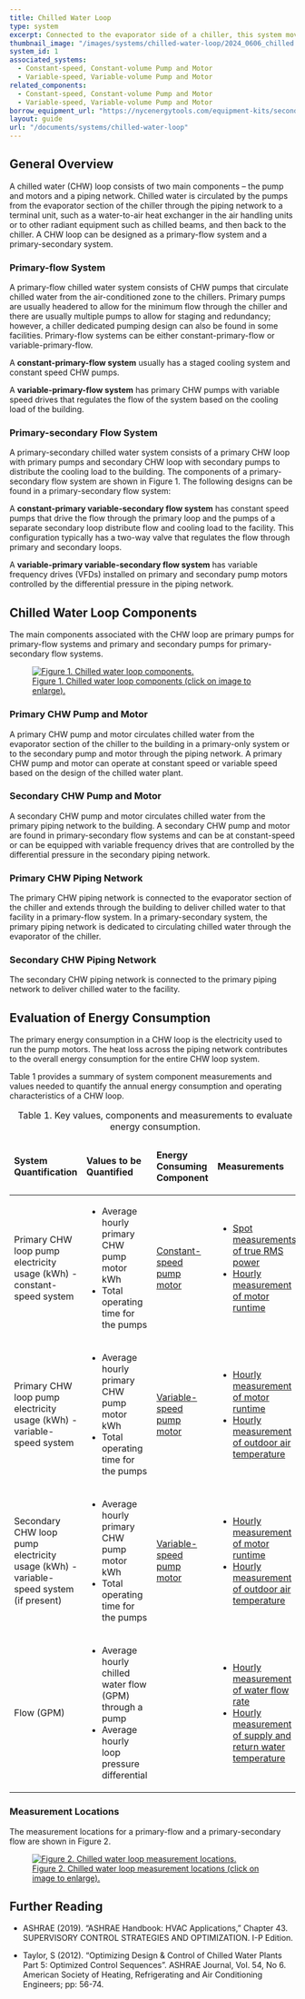 ```yaml
---
title: Chilled Water Loop
type: system
excerpt: Connected to the evaporator side of a chiller, this system moves chilled water or other liquid in the facility to provide cooling with the help of pumps and a piping system.
thumbnail_image: "/images/systems/chilled-water-loop/2024_0606_chilled  water loop system_thumbnail_RESIZED.jpg"
system_id: 1
associated_systems:
  - Constant-speed, Constant-volume Pump and Motor
  - Variable-speed, Variable-volume Pump and Motor
related_components:
  - Constant-speed, Constant-volume Pump and Motor
  - Variable-speed, Variable-volume Pump and Motor
borrow_equipment_url: "https://nycenergytools.com/equipment-kits/secondary-chilled-water-pumps-measurement-kit/"
layout: guide
url: "/documents/systems/chilled-water-loop"
---
```


<!-- {{< image_hotspot image_id=1 >}} -->

## General Overview

A chilled water (CHW) loop consists of two main components – the pump and motors and a piping network. Chilled water is circulated by the pumps from the evaporator section of the chiller through the piping network to a terminal unit, such as a water-to-air heat exchanger in the air handling units or to other radiant equipment such as chilled beams, and then back to the chiller. A CHW loop can be designed as a primary-flow system and a primary-secondary system.

<h3>Primary-flow System</h3>

A primary-flow chilled water system consists of CHW pumps that circulate chilled water from the air-conditioned zone to the chillers. Primary pumps are usually headered to allow for the minimum flow through the chiller and there are usually multiple pumps to allow for staging and redundancy; however, a chiller dedicated pumping design can also be found in some facilities. Primary-flow systems can be either constant-primary-flow or variable-primary-flow.

A **constant-primary-flow system** usually has a staged cooling system and constant speed CHW pumps.  

A **variable-primary-flow system** has primary CHW pumps with variable speed drives that regulates the flow of the system based on the cooling load of the building.

<h3>Primary-secondary Flow System</h3>

A primary-secondary chilled water system consists of a primary CHW loop with primary pumps and secondary CHW loop with secondary pumps to distribute the cooling load to the building. The components of a primary-secondary flow system are shown in Figure 1. The following designs can be found in a primary-secondary flow system:

A **constant-primary variable-secondary flow system** has constant speed pumps that drive the flow through the primary loop and the pumps of a separate secondary loop distribute flow and cooling load to the facility. This configuration typically has a two-way valve that regulates the flow through primary and secondary loops.  

A **variable-primary variable-secondary flow system** has variable frequency drives (VFDs) installed on primary and secondary pump motors controlled by the differential pressure in the piping network.

## Chilled Water Loop Components

The main components associated with the CHW loop are primary pumps for primary-flow systems and primary and secondary pumps for primary-secondary flow systems.

<a href="/images/systems/chilled-water-loop/2024_0424_CHW system_figure 1.jpg">
    <figure class="figure">
        <img src="/images/systems/chilled-water-loop/2024_0424_CHW system_figure 1.jpg" class="figure-img img-fluid rounded" alt="Figure 1. Chilled water loop components.">
        <figcaption class="figure-caption text-left">Figure 1. Chilled water loop components (click on image to enlarge).</figcaption>
    </figure>
</a>

### Primary CHW Pump and Motor

A primary CHW pump and motor circulates chilled water from the evaporator section of the chiller to the building in a primary-only system or to the secondary pump and motor through the piping network. A primary CHW pump and motor can operate at constant speed or variable speed based on the design of the chilled water plant.

### Secondary CHW Pump and Motor

A secondary CHW pump and motor circulates chilled water from the primary piping network to the building. A secondary CHW pump and motor are found in primary-secondary flow systems and can be at constant-speed or can be equipped with variable frequency drives that are controlled by the differential pressure in the secondary piping network. 

### Primary CHW Piping Network

The primary CHW piping network is connected to the evaporator section of the chiller and extends through the building to deliver chilled water to that facility in a primary-flow system. In a primary-secondary system, the primary piping network is dedicated to circulating chilled water through the evaporator of the chiller.

### Secondary CHW Piping Network

The secondary CHW piping network is connected to the primary piping network to deliver chilled water to the facility.

## Evaluation of Energy Consumption

The primary energy consumption in a CHW loop is the electricity used to run the pump motors. The heat loss across the piping network contributes to the overall energy consumption for the entire CHW loop system.

Table 1 provides a summary of system component measurements and values needed to quantify the annual energy consumption and operating characteristics of a CHW loop.

<table>
    <caption>Table 1. Key values, components and measurements to evaluate energy consumption.</caption>
    <thead>
        <tr>
            <td>
                <p><strong>System Quantification</strong></p>
            </td>
            <td>
                <p><strong>Values to be Quantified</strong></p>
            </td>
            <td>
                <p><strong>Energy Consuming Component</strong></p>
            </td>
            <td>
                <p><strong>Measurements</strong></p>
            </td>
        </tr>
    </thead>
    <tbody>
        <tr>
            <td>
                <p>Primary CHW loop pump electricity usage (kWh) - constant-speed system</p>
            </td>
            <td ">
                <ul>
                    <li>Average hourly primary CHW pump motor kWh</li> 
                    <li>Total operating time for the pumps</li>
                </ul>
            </td>
            <td>
                <p><a href="/documents/components/constant-speed-constant-volume-pump-motor">Constant-speed pump motor</a></p>
            </td>
            <td>
                <ul>
                    <li><a href="/documents/measurement-technique/electrical-spot-measurement">Spot measurements of true RMS power</a></li> 
                    <li><a href="/documents/measurement-technique/motor-runtime">Hourly measurement of motor runtime</a></li>
                </ul>
            </td>
        </tr>
        <tr>
            <td>
                <p>Primary CHW loop pump electricity usage (kWh) - variable-speed system</p>
            </td>
            <td>
                <ul>
                    <li>Average hourly primary CHW pump motor kWh</li> 
                    <li>Total operating time for the pumps</li>
                </ul>
            </td>
            <td>
                <p><a href="/documents/components/variable-speed-variable-volume-pump-and-motor">Variable-speed pump motor</a></p>
            </td>
            <td>
                <ul>
                    <li><a href="/documents/measurement-technique/motor-runtime">Hourly measurement of motor runtime</a></li> 
                    <li><a href="/documents/measurement-technique/outside-air-temperature">Hourly measurement of outdoor air temperature</a></li>
            </td>
        </tr>
        <tr>
            <td>
                <p>Secondary CHW loop pump electricity usage (kWh) - variable-speed system (if present)</p>
            </td>
            <td>
                <ul>
                    <li>Average hourly primary CHW pump motor kWh</li> 
                    <li>Total operating time for the pumps</li>
                </ul>
            </td>
            <td>
                <p><a href="/documents/components/variable-speed-variable-volume-pump-and-motor">Variable-speed pump motor</a></p>
            </td>
            <td>
                <ul>
                    <li><a href="/documents/measurement-technique/motor-runtime">Hourly measurement of motor runtime</a></li> 
                    <li><a href="/documents/measurement-technique/outside-air-temperature">Hourly measurement of outdoor air temperature</a></li>
                </ul>
            </td>
        </tr>
        <tr>
            <td>
                <p>Flow (GPM)</p>
            </td>
            <td>
                <ul>
                <li>Average hourly chilled water flow (GPM) through a pump</li> 
                <li>Average hourly loop pressure differential</li>
                </ul>
            </td>
            <td>
            </td>
            <td>
                <ul>
                    <li><a href="/documents/measurement-technique/water-flow-rate">Hourly measurement of water flow rate</a></li>
                    <li><a href="/documents/measurement-technique/pipe-surface-water-temperature">Hourly measurement of supply and return water temperature</a></li>
                </ul>
            </td>
        </tr>
    </tbody>
</table> 
</div>

### Measurement Locations

The measurement locations for a primary-flow and a primary-secondary flow are shown in Figure 2.

<a href="/images/systems/chilled-water-loop/2024_0509_CHW system_figure 2.jpg">
<figure class="figure">
  <img src="/images/systems/chilled-water-loop/2024_0509_CHW system_figure 2.jpg" class="figure-img img-fluid rounded" alt="Figure 2. Chilled water loop measurement locations.">
  <figcaption class="figure-caption text-left">Figure 2. Chilled water loop measurement locations (click on image to enlarge).</figcaption>
</figure>
</a>

## Further Reading

- ASHRAE (2019). “ASHRAE Handbook: HVAC Applications,” Chapter 43. SUPERVISORY CONTROL STRATEGIES AND OPTIMIZATION. I-P Edition.

- Taylor, S (2012). “Optimizing Design & Control of Chilled Water Plants Part 5: Optimized Control Sequences”. ASHRAE Journal, Vol. 54, No 6. American Society of Heating, Refrigerating and Air Conditioning Engineers; pp: 56-74.